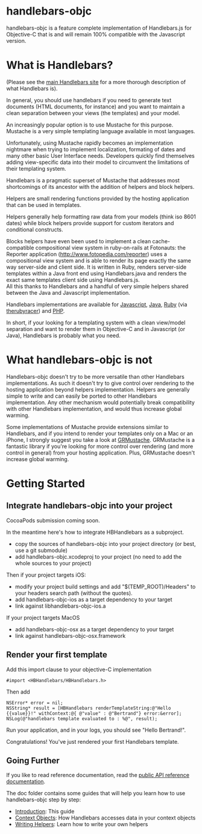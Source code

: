 handlebars-objc
===============

handlebars-objc is a feature complete implementation of Handlebars.js for Objective-C that is and will remain 100% compatible with the Javascript version. 


What is Handlebars?
===============================

(Please see the [main Handlebars site](http://handlebarsjs.com/) for a more thorough description of what Handlebars is).

In general, you should use handlebars if you need to generate text documents (HTML documents, for instance) and you want to maintain a clean separation between your views (the templates) and your model.

An increasingly popular option is to use Mustache for this purpose. Mustache is a very simple templating language available in most languages. 

Unfortunately, using Mustache rapidly becomes an implementation nightmare when trying to implement localization, formating of dates and many other basic User Interface needs. 
Developers quickly find themselves adding view-specific data into their model to circumvent the limitations of their templating system. 

Handlebars is a pragmatic superset of Mustache that addresses most shortcomings of its ancestor with the addition of helpers and block helpers.

Helpers are small rendering functions provided by the hosting application that can be used in templates. 

Helpers generally help formatting raw data from your models (think iso 8601 dates) while block helpers provide support for custom iterators and conditional constructs. 

Blocks helpers have even been used to implement a clean cache-compatible compositional view system in ruby-on-rails at Fotonauts: the Reporter application (http://www.fotopedia.com/reporter) uses a compositional view system and is able to render its page exactly the same way server-side and client side. It is written in Ruby, renders server-side templates within a Java front end using Handlebars.java and renders the exact same templates client side using Handlebars.js.  
All this thanks to Handlebars and a handful of very simple helpers shared between the Java and Javascript implementation. 

Handlebars implementations are available for [Javascript](http://handlebarsjs.com/), [Java](https://github.com/jknack/handlebars.java), [Ruby](https://github.com/cowboyd/handlebars.rb)  (via [therubyracer](https://github.com/cowboyd/therubyracer)) and [PHP](https://github.com/XaminProject/handlebars.php). 

In short, if your looking for a templating system with a clean view/model separation and want to render them in Objective-C and in Javascript (or Java), Handlebars is probably what you need. 

What handlebars-objc is not 
===========================

Handlebars-objc doesn't try to be more versatile than other Handlebars implementations. As such it doesn't try to give control over rendering to the hosting application beyond helpers implementation. Helpers are generally simple to write and can easily be ported to other Handlebars implementation. Any other mechanism would potentially break compatibility with other Handlebars implementation, and would thus increase global warming. 

Some implementations of Mustache provide extensions similar to Handlebars, and if you intend to render your templates only on a Mac or an iPhone, I strongly suggest you take a look at [GRMustache](https://github.com/groue/GRMustache). GRMustache is a fantastic library if you're looking for more control over rendering (and more control in general) from your hosting application. Plus, GRMustache doesn't increase global warming. 


Getting Started
===============

Integrate handlebars-objc into your project
-------------------------------------------

CocoaPods submission coming soon. 

In the meantime here's how to integrate HBHandlebars as a subproject. 

  - copy the sources of handlebars-objc into your project directory (or best, use a git submodule)
  - add handlebars-objc.xcodeproj to your project (no need to add the whole sources to your project)

Then if your project targets iOS:

  - modify your project build settings and add "$(TEMP_ROOT)/Headers" to your headers search path (without the quotes). 
  - add handlebars-objc-ios as a target dependency to your target
  - link against libhandlebars-objc-ios.a

If your project targets MacOS 
  
  - add handlebars-objc-osx as a target dependency to your target
  - link against handlebars-objc-osx.framework

Render your first template 
--------------------------
Add this import clause to your objective-C implementation 

```objc
#import <HBHandlebars/HBHandlebars.h>
```

Then add 

```objc
NSError* error = nil;
NSString* result = [HBHandlebars renderTemplateString:@"Hello {{value}}!" withContext:@{ @"value" : @"Bertrand"} error:&error]; 
NSLog(@"handlebars template evaluated to : %@", result); 
```

Run your application, and in your logs, you should see "Hello Bertrand!". 

Congratulations! You've just rendered your first Handlebars template. 

Going Further
-------------
If you like to read reference documentation, read the [public API reference documentation](http://fotonauts.github.io/handlebars-objc/api_doc/).

The doc folder contains some guides that will help you learn how to use handlebars-objc step by step:
 - [Introduction](https://github.com/fotonauts/handlebars-objc/blob/master/README.md): This guide
 - [Context Objects](https://github.com/fotonauts/handlebars-objc/blob/master/doc/ContextObjects.md): How Handlebars accesses data in your context objects
 - [Writing Helpers](https://github.com/fotonauts/handlebars-objc/blob/master/doc/WritingHelpers.md): Learn how to write your own helpers

